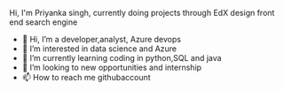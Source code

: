    Hi, I'm Priyanka singh, currently doing projects through EdX design front end search engine
- 👋 Hi, I’m a developer,analyst, Azure devops
- 👀 I’m interested in data science and Azure
- 🌱 I’m currently learning coding in python,SQL and java 
- 💞️ I’m looking to new opportunities and internship
- 📫 How to reach me githubaccount 

<!---
priyanka-pixel/priyanka-pixel is a ✨ special ✨ repository because its `README.md` (this file) appears on your GitHub profile.
You can click the Preview link to take a look at your changes.
--->
